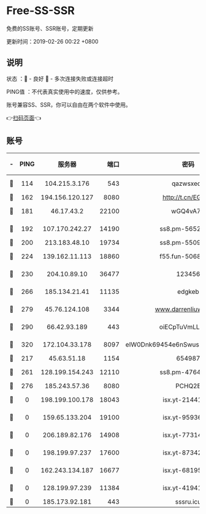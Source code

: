 # Free-SS-SSR

免费的SS账号、SSR账号，定期更新

更新时间：2019-02-26 00:22 +0800

## 说明

状态     ：🙂 - 良好 🙁 - 多次连接失败或连接超时

PING值   ：不代表真实使用中的速度，仅供参考。

账号兼容SS、SSR，你可以自由在两个软件中使用。

👉[扫码页面](https://liesauer.github.io/free-ss-ssr.github.io/)👈

## 账号

|-|PING|服务器|端口|密码|加密方式|区域|
|:----:|:----:|:-----:|-----:|:----:|:----:|:----:|
|🙂|114|104.215.3.176|543|qazwsxedc|aes-256-gcm|JP|
|🙂|162|194.156.120.127|8080|http://t.cn/EGJIyrl|rc4-md5|RU|
|🙂|181|46.17.43.2|22100|wGQ4vA7D|aes-256-gcm|RU|
|🙂|192|107.170.242.27|14190|ss8.pm-56526890|aes-256-cfb|US|
|🙂|200|213.183.48.10|19734|ss8.pm-55096385|rc4-md5|RU|
|🙂|224|139.162.11.113|18860|f55.fun-50686264|aes-256-cfb|SG|
|🙂|230|204.10.89.10|36477|123456|aes-256-cfb|US|
|🙂|266|185.134.21.41|11135|edgkeb|aes-256-cfb|GB|
|🙂|279|45.76.124.108|3344|www.darrenliuwei.com|aes-256-cfb|AU|
|🙂|290|66.42.93.189|443|oiECpTuVmLLxk4Ts|aes-256-cfb|US|
|🙂|320|172.104.33.178|8097|eIW0Dnk69454e6nSwuspv9DmS201tQ0D|aes-256-cfb|SG|
|🙂|217|45.63.51.18|1154|654987|chacha20|US|
|🙂|261|128.199.154.243|12110|ss8.pm-47641220|aes-256-cfb|SG|
|🙂|276|185.243.57.36|8080|PCHQ2E|rc4-md5|US|
|🙁|0|198.199.100.178|18043|isx.yt-21441189|aes-256-cfb|US|
|🙁|0|159.65.133.204|19100|isx.yt-95936060|aes-256-cfb|SG|
|🙁|0|206.189.82.176|14908|isx.yt-77314449|aes-256-cfb|SG|
|🙁|0|198.199.97.237|17600|isx.yt-87342097|aes-256-cfb|US|
|🙁|0|162.243.134.187|16677|isx.yt-68195372|aes-256-cfb|US|
|🙁|0|128.199.97.239|11384|isx.yt-41941480|aes-256-cfb|SG|
|🙁|0|185.173.92.181|443|sssru.icu|rc4-md5|RU|
